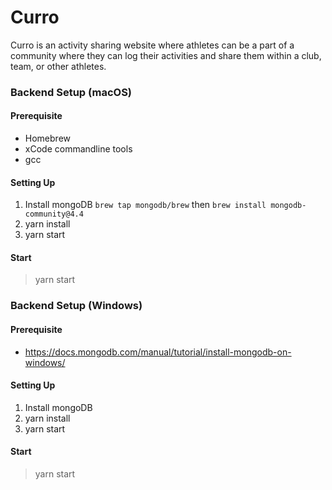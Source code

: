 # Curro
Curro is an activity sharing website where athletes can be a part of a community where they can log their activities and share them within a club, team, or other athletes.

### Backend Setup (macOS)
#### Prerequisite
- Homebrew 
- xCode commandline tools
- gcc

#### Setting Up
1. Install mongoDB 
`brew tap mongodb/brew` then
`brew install mongodb-community@4.4`
2. yarn install
3. yarn start

#### Start
> yarn start

### Backend Setup (Windows)
#### Prerequisite
- https://docs.mongodb.com/manual/tutorial/install-mongodb-on-windows/

#### Setting Up
1. Install mongoDB 
2. yarn install
3. yarn start

#### Start
> yarn start
